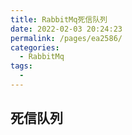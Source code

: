 ```yaml
---
title: RabbitMq死信队列
date: 2022-02-03 20:24:23
permalink: /pages/ea2586/
categories:
  - RabbitMq
tags:
  - 
---
```


## 死信队列